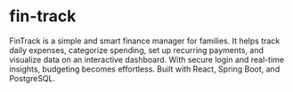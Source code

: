 # fin-track
FinTrack is a simple and smart finance manager for families. It helps track daily expenses, categorize spending, set up recurring payments, and visualize data on an interactive dashboard. With secure login and real-time insights, budgeting becomes effortless. Built with React, Spring Boot, and PostgreSQL.
